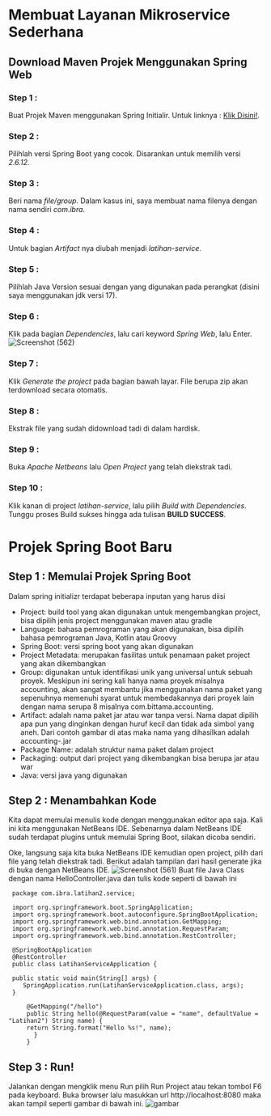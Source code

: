 # Membuat Layanan Mikroservice Sederhana
## Download Maven Projek Menggunakan Spring Web
### Step 1 :
Buat Projek Maven menggunakan Spring Initialir. Untuk linknya : [Klik Disini!](https://start.spring.io/).
### Step 2 :
Pilihlah versi Spring Boot yang cocok. Disarankan untuk memilih versi  _2.6.12._
### Step 3 :
Beri nama _file/group_. Dalam kasus ini, saya membuat nama filenya dengan nama sendiri _com.ibra_.
### Step 4 :
Untuk bagian _Artifact_ nya diubah menjadi _latihan-service_.
### Step 5 :
Pilihlah Java Version sesuai dengan yang digunakan pada perangkat 
(disini saya menggunakan jdk versi 17).
### Step 6 :
Klik pada bagian _Dependencies_, lalu cari keyword *Spring Web*, lalu Enter. ![Screenshot (562)](https://user-images.githubusercontent.com/113502572/192135252-143e48b3-9fd3-4076-b06a-d78e8c5c4345.png)
### Step 7 :
Klik _Generate the project_ pada bagian bawah layar. File berupa zip akan terdownload secara otomatis.
### Step 8 :
Ekstrak file yang sudah didownload tadi di dalam hardisk.
### Step 9 :
Buka *Apache Netbeans* lalu _Open Project_ yang telah diekstrak tadi.
### Step 10 :
Klik kanan di project *latihan-service*, lalu pilih _Build with Dependencies_. Tunggu proses Build sukses hingga ada tulisan **BUILD SUCCESS**.

# Projek Spring Boot Baru
## Step 1 : Memulai Projek Spring Boot
Dalam spring initializr terdapat beberapa inputan yang harus diisi

* Project: build tool yang akan digunakan untuk mengembangkan project, bisa dipilih jenis project menggunakan maven atau gradle
* Language: bahasa pemrograman yang akan digunakan, bisa dipilih bahasa pemrograman Java, Kotlin atau Groovy
* Spring Boot: versi spring boot yang akan digunakan
* Project Metadata: merupakan fasilitas untuk penamaan paket project yang akan dikembangkan
* Group: digunakan untuk identifikasi unik yang universal untuk sebuah proyek. Meskipun ini sering kali hanya nama proyek misalnya accounting, akan sangat membantu jika menggunakan nama paket yang sepenuhnya memenuhi syarat untuk membedakannya dari proyek lain dengan nama serupa 8 misalnya com.bittama.accounting.
* Artifact: adalah nama paket jar atau war tanpa versi. Nama dapat dipilih apa pun yang dinginkan dengan huruf kecil dan tidak ada simbol yang aneh. Dari contoh gambar di atas maka nama yang dihasilkan adalah accounting-<versi>.jar
* Package Name: adalah struktur nama paket dalam project
* Packaging: output dari project yang dikembangkan bisa berupa jar atau war
* Java: versi java yang digunakan
## Step 2 : Menambahkan Kode
Kita dapat memulai menulis kode dengan menggunakan editor apa saja. Kali ini kita menggunakan NetBeans IDE. Sebenarnya dalam NetBeans IDE sudah terdapat plugins untuk memulai Spring Boot, silakan dicoba sendiri.

Oke, langsung saja kita buka NetBeans IDE kemudian open project, pilih dari file yang telah diekstrak tadi. Berikut adalah tampilan dari hasil generate jika di buka dengan NetBeans IDE.
![Screenshot (561)](https://user-images.githubusercontent.com/113502572/192135243-ac396072-cc02-4ed1-998c-76b0b3607b9c.png)
Buat file Java Class dengan nama HelloController.java dan tulis kode seperti di bawah ini
 

	 package com.ibra.latihan2.service;

   	 import org.springframework.boot.SpringApplication;
  	 import org.springframework.boot.autoconfigure.SpringBootApplication;
  	 import org.springframework.web.bind.annotation.GetMapping;
 	 import org.springframework.web.bind.annotation.RequestParam;
	 import org.springframework.web.bind.annotation.RestController;

  	 @SpringBootApplication
  	 @RestController
  	 public class LatihanServiceApplication {

	 public static void main(String[] args) {
		SpringApplication.run(LatihanServiceApplication.class, args);
	 }
        
         @GetMapping("/hello")
         public String hello(@RequestParam(value = "name", defaultValue = "Latihan2") String name) {
         return String.format("Hello %s!", name);
           }
         }
## Step 3 : Run!
Jalankan dengan mengklik menu Run pilih Run Project atau tekan tombol F6 pada keyboard. Buka browser lalu masukkan url http://localhost:8080 maka akan tampil seperti gambar di bawah ini.
![gambar](https://andikhermawan.files.wordpress.com/2021/07/04-1.png)
